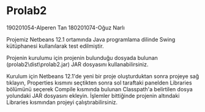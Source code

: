 # Prolab2
190201054-Alperen Tan
180201074-Oğuz Narlı

Projemiz Netbeans 12.1 ortamında Java programlama dilinde Swing kütüphanesi kullanılarak test edilmiştir.

Projenin kurulumu için projenin bulunduğu dosyada bulunan (prolab2\dist\prolab2.jar) JAR dosyasını kullanabilirsiniz.

Kurulum için Netbeans 12.1'de yeni bir proje oluşturduktan sonra projeye sağ tıklayın, Properties kısmını seçtikten sonra 
sol taraftaki panelden Libraries bölümünü seçerek Compile kısmında bulunan Classpath'a belirtilen dosya yolundaki JAR dosyasını ekleyin.
İşlemler bittiğinde projenin altındaki Libraries kısmından projeyi çalıştırabilirsiniz.
